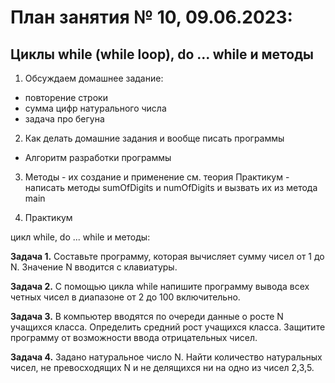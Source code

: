 # План занятия № 10, 09.06.2023:
## Циклы while (while loop), do ... while и методы

1. Обсуждаем домашнее задание:
- повторение строки
- сумма цифр натурального числа
- задача про бегуна

2. Как делать домашние задания и вообще писать программы
- Алгоритм разработки программы 

3. Методы - их создание и применение
см. теория
Практикум - написать методы sumOfDigits и numOfDigits и вызвать их из метода main


4. Практикум

цикл while, do ... while и методы:

**Задача 1.**
Составьте программу, которая вычисляет сумму чисел от 1 до N.
Значение N вводится с клавиатуры.

**Задача 2.**
С помощью цикла while напишите программу вывода всех четных чисел в диапазоне от 2 до 100 включительно.

**Задача 3.**
В компьютер вводятся по очереди данные о росте N учащихся класса. 
Определить средний рост учащихся класса. Защитите программу от возможности ввода отрицательных чисел. 

**Задача 4.**
Задано натуральное число N. Найти количество натуральных чисел, не превосходящих N
и не делящихся ни на одно из чисел 2,3,5.
